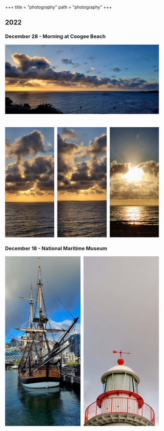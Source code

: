 +++
title = "photography"
path = "photography"
+++


## 2022

### December 28 - Morning at Coogee Beach
<div style="width:100%">
  <a href="/images/posts/20221228_coogee3.jpg" target="_blank">
    <img src="/images/posts/20221228_coogee3_lr.jpg" style="margin-bottom:40px;" />
  </a>
</div>

<div style="display:flex;justify-content:space-between">
  <div style="width:32%;">
    <a href="/images/posts/20221228_coogee1.jpg" target="_blank" />
      <img src="/images/posts/20221228_coogee1_lr.jpg" style="" />
    </a>
  </div>
  <div style="width:32%;">
    <a href="/images/posts/20221228_coogee2.jpg" target="_blank" />
      <img src="/images/posts/20221228_coogee2_lr.jpg" style="" />
    </a>
  </div>
  <div style="width:32%;">
    <a href="/images/posts/20221228_coogee4.jpg" target="_blank" />
      <img src="/images/posts/20221228_coogee4_lr.jpg" style="" />
    </a>
  </div>
</div>

### December 18 - National Maritime Museum

<div style="display:flex;justify-content:space-between">
  <div style="width:49%;">
    <a href="/images/posts/20221218_pyrmont1.jpg" target="_blank" />
      <img src="/images/posts/20221218_pyrmont1_lr.jpg" style="min-height:100%" />
    </a>
  </div>
  <div style="width:49%;">
    <a href="/images/posts/20221218_pyrmont2.jpg" target="_blank" />
      <img src="/images/posts/20221218_pyrmont2_lr.jpg" style="min-height:100%" />
    </a>
  </div>
</div>
